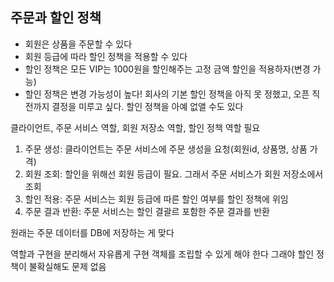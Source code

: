 ## 주문과 할인 정책

- 회원은 상품을 주문할 수 있다
- 회원 등급에 따라 할인 정책을 적용할 수 있다
- 할인 정책은 모든 VIP는 1000원을 할인해주는 고정 금액 할인을 적용하자(변경 가능)
- 할인 정책은 변경 가능성이 높다! 회사의 기본 할인 정책을 아직 못 정했고, 오픈 직전까지 결정을 미루고 싶다. 할인 정책을 아예 없앨 수도 있다

 클라이언트, 주문 서비스 역할, 회원 저장소 역할, 할인 정책 역할 필요

1. 주문 생성: 클라이언트는 주문 서비스에 주문 생성을 요청(회원id, 상품명, 상품 가격)
2. 회원 조회: 할인을 위해선 회원 등급이 필요. 그래서 주문 서비스가 회원 저장소에서 조회
3. 할인 적용: 주문 서비스는 회원 등급에 따른 할인 여부를 할인 정책에 위임
4. 주문 결과 반환: 주문 서비스는 할인 결괄르 포함한 주문 결과를 반환

원래는 주문 데이터를 DB에 저장하는 게 맞다

역할과 구현을 분리해서 자유롭게 구현 객체를 조립할 수 있게 해야 한다 그래야 할인 정책이 불확실해도 문제 없음

